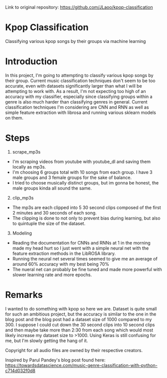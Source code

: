 Link to original repository: https://github.com/JLaoo/kpop-classification

# Kpop Classification
Classifying various kpop songs by their groups via machine learning

# Introduction
In this project, I'm going to attempting to classify various kpop songs by their group. Current music classification techniques don't seem to be too accurate, even with datasets significantly larger than what I will be attempting to work with. As a result, I'm not expecting too high of an accuracy with my classifier, especially since classifying groups within a genre is also much harder than classifying genres in general. Current classification techniques I'm considering are CNN and RNN as well as simple feature extraction with librosa and running various sklearn models on them.

# Steps
1) scrape_mp3s
- I'm scraping videos from youtube with youtube_dl and saving them locally as mp3s.
- I'm choosing 6 groups total with 10 songs from each group. I have 3 male groups and 3 female groups for the sake of balance.
- I tried to choose musically distinct groups, but im gonna be honest, the male groups kinda all sound the same.
2) clip_mp3s
- The mp3s are each clipped into 5 30 second clips composed of the first 2 minutes and 30 seconds of each song.
- The clipping is done to not only to prevent bias during learning, but also to quintuple the size of the dataset.
3) Modeling
- Reading the documentation for CNNs and RNNs at 1 in the morning made my head hurt so I just went with a simple neural net with the feature extraction methods in the LibROSA library.
- Running the neural net several times seemed to give me an average of around 60% accuracy with my best being 70%
- The nueral net can probably be fine tuned and made more powerful with slower learning rate and more epochs.

# Remarks
I wanted to do something with kpop so here we are. Dataset is quite small for such an ambitious project, but the accuracy is similar to the one in the blog post and the blog post had a dataset size of 1000 compared to my 300. I suppose I could cut down the 30 second clips into 10 second clips and then maybe take more than 2:30 from each song which would most likely increase my dataset size to >1000. Using Keras is still confusing for me, but I'm slowly getting the hang of it.

Copyright for all audio files are owned by their respective creators.

Inspired by Parul Pandey's blog post found here: https://towardsdatascience.com/music-genre-classification-with-python-c714d032f0d8
